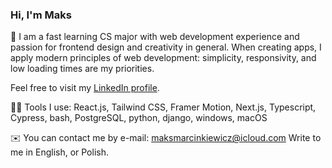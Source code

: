 ### Hi, I'm Maks 

:page_with_curl: I am a fast learning CS major with web development experience and passion for frontend design and creativity in general. When creating apps, I apply modern principles of web development: simplicity, responsivity, and low loading times are my priorities.

Feel free to visit my [LinkedIn profile](https://www.linkedin.com/in/maksmarcinkiewicz/).

👨‍💻 Tools I use: React.js, Tailwind CSS, Framer Motion, Next.js, Typescript, Cypress, bash, PostgreSQL, python, django, windows, macOS 

:envelope: You can contact me by e-mail: maksmarcinkiewicz@icloud.com Write to me in English, or Polish.
